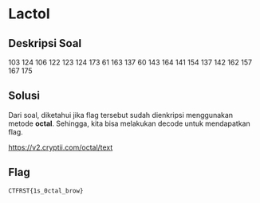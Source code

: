 # Lactol

## Deskripsi Soal

103 124 106 122 123 124 173 61 163 137 60 143 164 141 154 137 142 162 157 167 175

## Solusi

Dari soal, diketahui jika flag tersebut sudah dienkripsi menggunakan metode **octal**. Sehingga, kita bisa melakukan decode untuk mendapatkan flag.

https://v2.cryptii.com/octal/text

## Flag

    CTFRST{1s_0ctal_brow}
